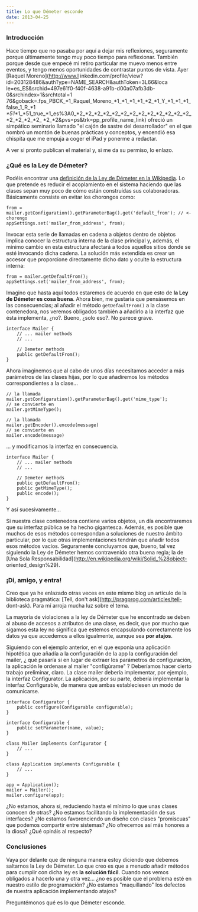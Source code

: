 ```yaml
---
title: Lo que Démeter esconde
date: 2013-04-25
---
```


### Introducción

Hace tiempo que no pasaba por aquí a dejar mis reflexiones, seguramente porque
últimamente tengo muy poco tiempo para reflexionar. También porque desde que
empecé mi retiro particular me muevo menos entre eventos, y tengo menos
oportunidades de contrastar puntos de vista. Ayer [Raquel Moreno](http://www.l
inkedin.com/profile/view?id=203128486&authType=NAME_SEARCH&authToken=3L66&loca
le=es_ES&srchid=497e61f0-f40f-4638-a91b-d00a07afb3db-0&srchindex=1&srchtotal=1
76&goback=.fps_PBCK_*1_Raquel_Moreno_*1_*1_*1_*1_*2_*1_Y_*1_*1_*1_false_1_R_*1
_*51_*1_*51_true_*1_es%3A0_*2_*2_*2_*2_*2_*2_*2_*2_*2_*2_*2_*2_*2_*2_*2_*2_*2_
*2_*2&pvs=ps&trk=pp_profile_name_link) ofreció un simpático seminario llamado
"el cajón de sastre del desarrollador" en el que nombró un montón de buenas
prácticas y conceptos, y encendió esa chispita que me empuja a coger el iPad y
ponerme a redactar.

A ver si pronto publican el material y, si me da su permiso, lo enlazo.

### ¿Qué es la Ley de Démeter?

Podéis encontrar una [definición de la Ley de Démeter en la
Wikipedia](http://en.wikipedia.org/wiki/Law_of_Demeter). Lo que pretende es
reducir el acoplamiento en el sistema haciendo que las clases sepan muy poco
de cómo están construídas sus colaboradoras. Básicamente consiste en evitar
los chorongos como:

    
    
    from = mailer.getConfiguration().getParameterBag().get('default_from'); // <- chorongo
    appSettings.set('mailer_from_address', from);
    

Invocar esta serie de llamadas en cadena a objetos dentro de objetos implica
conocer la estructura interna de la clase principal y, además, el mínimo
cambio en esta estructura afectará a todos aquellos sitios donde se esté
invocando dicha cadena. La solución más extendida es crear un accesor que
proporcione directamente dicho dato y oculte la estructura interna:

    
    
    from = mailer.getDefaultFrom();
    appSettings.set('mailer_from_address', from);
    

Imagino que hasta aquí todos estaremos de acuerdo en que esto de **la Ley de
Démeter es cosa buena**. Ahora bien, me gustaría que pensásemos en las
consecuencias; al añadir el método `getDefaultFrom()` a la clase contenedora,
nos veremos obligados también a añadirlo a la interfaz que ésta implementa,
¿no?. Bueno, ¿solo eso?. No parece grave.

    
    
    interface Mailer {
        // ... mailer methods
        // ...
    
        // Demeter methods
        public getDefaultFrom();
    }
    

Ahora imaginemos que al cabo de unos días necesitamos acceder a más parámetros
de las clases hijas, por lo que añadiremos los métodos correspondientes a la
clase...

    
    
    // la llamada
    mailer.getConfiguration().getParameterBag().get('mime_type');
    // se convierte en
    mailer.getMimeType();
    
    // la llamada
    mailer.getEncoder().encode(message)
    // se convierte en
    mailer.encode(message)
    

... y modificamos la interfaz en consecuencia.

    
    
    interface Mailer {
        // ... mailer methods
        // ...
    
        // Demeter methods
        public getDefaultFrom();
        public getMimeType();
        public encode();
    }
    

Y así sucesivamente...

Si nuestra clase contenedora contiene varios objetos, un día encontraremos que
su interfaz pública se ha hecho gigantesca. Además, es posible que muchos de
esos métodos correspondan a soluciones de nuestro ámbito particular, por lo
que otras implementaciones tendrán que añadir todos esos métodos vacíos.
Seguramente concluyamos que, bueno, tal vez siguiendo la Ley de Démeter hemos
contravenido otra buena regla; la de [Una Sola
Responsabilidad](http://en.wikipedia.org/wiki/Solid_%28object-
oriented_design%29).

### ¡Di, amigo, y entra!

Creo que ya he enlazado otras veces en este mismo blog un artículo de la
biblioteca pragmática: [Tell, don't ask](http://pragprog.com/articles/tell-
dont-ask). Para mí arroja mucha luz sobre el tema.

La mayoría de violaciones a la ley de Démeter que he encontrado se deben al
abuso de accesos a atributos de una clase, es decir, que por mucho que sigamos
esta ley no significa que estemos encapsulando correctamente los datos ya que
accedemos a ellos igualmente, aunque sea **por atajos**.

Siguiendo con el ejemplo anterior, en el que exponía una aplicación hipotética
que añadía a la configuración de la app la configuración del mailer, ¿ qué
pasaría si en lugar de extraer los parámetros de configuración, la aplicación
le ordenase al mailer "configúrame" ? Deberíamos hacer cierto trabajo
preliminar, claro. La clase mailer debería implementar, por ejemplo, la
interfaz Configurator. La aplicación, por su parte, debería implementar la
interfaz Configurable, de manera que ambas estableciesen un modo de
comunicarse.

    
    
    interface Configurator {
        public configure(Configurable configurable);
    }
    
    interface Configurable {
        public setParameter(name, value);
    }
    
    class Mailer implements Configurator {
        // ...
    }
    
    class Application implements Configurable {
        // ...
    }
    
    app = Application();
    mailer = Mailer();
    mailer.configure(app);
    

¿No estamos, ahora sí, reduciendo hasta el mínimo lo que unas clases conocen
de otras? ¿No estamos facilitando la implementación de sus interfaces? ¿No
estamos favorenciendo un diseño con clases "promiscuas" que podemos compartir
entre sistemas? ¿No ofrecemos así más honores a la diosa? ¿Qué opináis al
respecto?

### Conclusiones

Vaya por delante que de ninguna manera estoy diciendo que debemos saltarnos la
Ley de Démeter. Lo que creo es que a menudo añadir métodos para cumplir con
dicha ley es **la solución fácil**. Cuando nos vemos obligados a hacerlo una y
otra vez... ¿no es posible que el problema esté en nuestro estilo de
programación? ¿No estamos "maquillando" los defectos de nuestra aplicación
implementando atajos?

Preguntémonos qué es lo que Démeter esconde.

